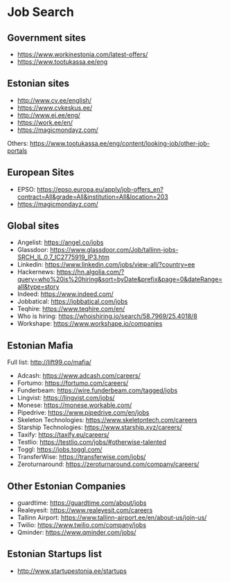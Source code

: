 # Job Search

## Government sites

* https://www.workinestonia.com/latest-offers/
* https://www.tootukassa.ee/eng

## Estonian sites

* http://www.cv.ee/english/
* https://www.cvkeskus.ee/
* http://www.ej.ee/eng/
* https://work.ee/en/
* https://magicmondayz.com/

Others: https://www.tootukassa.ee/eng/content/looking-job/other-job-portals

## European Sites

* EPSO: https://epso.europa.eu/apply/job-offers_en?contract=All&grade=All&institution=All&location=203
* https://magicmondayz.com/

## Global sites

* Angelist: https://angel.co/jobs
* Glassdoor: https://www.glassdoor.com/Job/tallinn-jobs-SRCH_IL.0,7_IC2775919_IP3.htm
* Linkedin: https://www.linkedin.com/jobs/view-all/?country=ee
* Hackernews: https://hn.algolia.com/?query=who%20is%20hiring&sort=byDate&prefix&page=0&dateRange=all&type=story
* Indeed: https://www.indeed.com/
* Jobbatical: https://jobbatical.com/jobs
* Teqhire: https://www.teqhire.com/en/
* Who is hiring: https://whoishiring.io/search/58.7969/25.4018/8
* Workshape: https://www.workshape.io/companies

## Estonian Mafia

Full list: http://lift99.co/mafia/

* Adcash: https://www.adcash.com/careers/
* Fortumo: https://fortumo.com/careers/
* Funderbeam: https://wire.funderbeam.com/tagged/jobs
* Lingvist: https://lingvist.com/jobs/
* Monese: https://monese.workable.com/
* Pipedrive: https://www.pipedrive.com/en/jobs
* Skeleton Technologies: https://www.skeletontech.com/careers
* Starship Technologies: https://www.starship.xyz/careers/
* Taxify: https://taxify.eu/careers/
* Testlio: https://testlio.com/jobs/#otherwise-talented
* Toggl: https://jobs.toggl.com/
* TransferWise: https://transferwise.com/jobs/
* Zeroturnaround: https://zeroturnaround.com/company/careers/

## Other Estonian Companies

* guardtime: https://guardtime.com/about/jobs
* Realeyesit: https://www.realeyesit.com/careers
* Tallinn Airport: https://www.tallinn-airport.ee/en/about-us/join-us/
* Twilio: https://www.twilio.com/company/jobs
* Qminder: https://www.qminder.com/jobs/

## Estonian Startups list

* http://www.startupestonia.ee/startups

